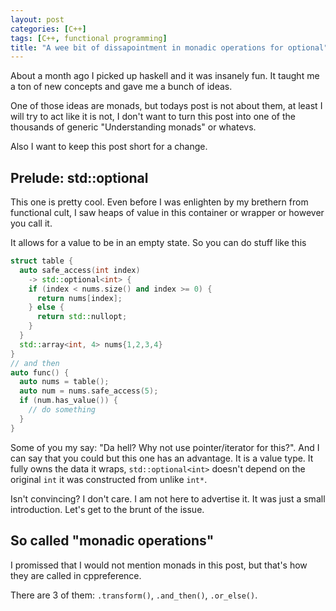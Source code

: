 ```yaml
---
layout: post
categories: [C++]
tags: [C++, functional programming]
title: "A wee bit of dissapointment in monadic operations for optional"
---
```


About a month ago I picked up haskell and it was insanely fun.
It taught me a ton of new concepts and gave me a bunch of ideas.

One of those ideas are monads, but todays post is not about them,
at least I will try to act like it is not, I don't want to turn this
post into one of the thousands of generic "Understanding monads" or whatevs.

Also I want to keep this post short for a change.

## Prelude: std::optional<T>

This one is pretty cool. Even before I was enlighten by my brethern
from functional cult, I saw heaps of value in this container or wrapper
or however you call it.

It allows for a value to be in an empty state. So you can do stuff like this

```cpp
struct table {
  auto safe_access(int index)
    -> std::optional<int> {
    if (index < nums.size() and index >= 0) {
      return nums[index];
    } else {
      return std::nullopt;
    }
  }
  std::array<int, 4> nums{1,2,3,4}
}
// and then
auto func() {
  auto nums = table();
  auto num = nums.safe_access(5);
  if (num.has_value()) {
    // do something
  }
}
```

Some of you my say: "Da hell? Why not use pointer/iterator for this?". And
I can say that you could but this one has an advantage. It is a value type.
It fully owns the data it wraps, `std::optional<int>` doesn't depend on the
original `int` it was constructed from unlike `int*`.

Isn't convincing? I don't care. I am not here to advertise it. It was just a
small introduction. Let's get to the brunt of the issue.

## So called "monadic operations"

I promissed that I would not mention monads in this post, but that's
how they are called in cppreference.

There are 3 of them: `.transform()`, `.and_then()`, `.or_else()`.



